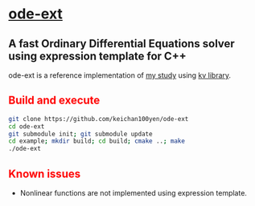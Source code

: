 # [ode-ext](https://github.com/keichan100yen/ode-ext)

## A fast Ordinary Differential Equations solver using expression template for C++

ode-ext is a reference implementation of [my study](http://dspace.wul.waseda.ac.jp/dspace/bitstream/2065/40295/1/Honbun-6338.pdf) 
using [kv library](https://github.com/mskashi/kv).

## <font color="Red">Build and execute</font>

```bash
git clone https://github.com/keichan100yen/ode-ext
cd ode-ext
git submodule init; git submodule update
cd example; mkdir build; cd build; cmake ..; make
./ode-ext
```

## <font color="Red">Known issues</font>

* Nonlinear functions are not implemented using expression template.
